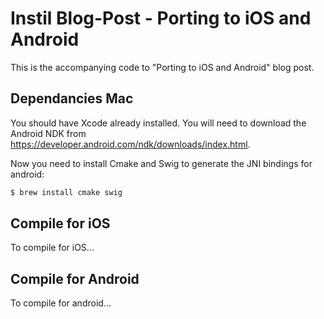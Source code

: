 # Instil Blog-Post - Porting to iOS and Android

This is the accompanying code to "Porting to iOS and Android" blog post.

## Dependancies Mac

You should have Xcode already installed. You will need to download the Android NDK from https://developer.android.com/ndk/downloads/index.html.

Now you need to install Cmake and Swig to generate the JNI bindings for android:

```bash
$ brew install cmake swig
```

## Compile for iOS
To compile for iOS...

## Compile for Android
To compile for android...

